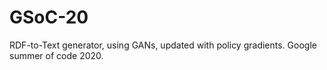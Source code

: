 # GSoC-20
RDF-to-Text generator, using GANs, updated with policy gradients. Google summer of code 2020.
